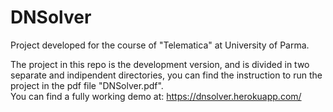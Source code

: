 # DNSolver
Project developed for the course of "Telematica" at University of Parma.

The project in this repo is the development version, and is divided in two separate and indipendent directories, you can find the instruction to run the project in the pdf file "DNSolver.pdf".
<br />
You can find a fully working demo at: https://dnsolver.herokuapp.com/

